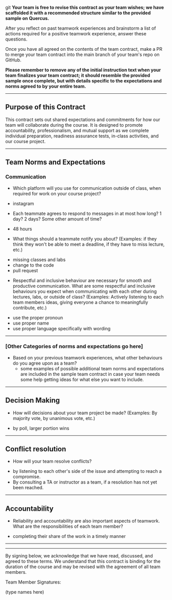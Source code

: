 git
**Your team is free to revise this contract as your team wishes; we have scaffolded it with a recommended structure similar to the provided sample on Quercus.**

After you reflect on past teamwork experiences and brainstorm a list of actions required for a positive teamwork experience, answer these questions.

Once you have all agreed on the contents of the team contract, make a PR to merge your team contract into the main branch of your team's repo on GitHub.

**Please remember to remove any of the initial instruction text when your team finalizes your team contract; it should resemble the provided sample once complete, but with details specific to the expectations and norms agreed to by your entire team.**

---
## Purpose of this Contract

This contract sets out shared expectations and commitments for how our team will collaborate during the course. It is designed to promote accountability, professionalism, and mutual support as we complete individual preparation, readiness assurance tests, in-class activities, and our course project.

---
## Team Norms and Expectations

### Communication

* Which platform will you use for communication outside of class, when required for work on your course project?
- instagram
* Each teammate agrees to respond to messages in at most how long? 1 day? 2 days? Some other amount of time?
- 48 hours

* What things should a teammate notify you about? (Examples: if they think they won't be able to meet a deadline, if they have to miss lecture, etc.)
- missing classes and labs
- change to the code
- pull request
* Respectful and inclusive behaviour are necessary for smooth and productive communication. What are some respectful and inclusive behaviours you expect when communicating with each other during lectures, labs, or outside of class? (Examples: Actively listening to each team members ideas, giving everyone a chance to meaningfully contribute, etc.)
- use the proper pronoun
- use proper name
- use proper language specifically with wording
---

### [Other Categories of norms and expectations go here]

* Based on your previous teamwork experiences, what other behaviours do you agree upon as a team?
    - some examples of possible additional team norms and expectations are included in the sample team contract in case your team needs some help getting ideas for what else you want to include.

---

## Decision Making

* How will decisions about your team project be made? (Examples: By majority vote, by unanimous vote, etc.)
- by poll, larger portion wins

---
## Conflict resolution

* How will your team resolve conflicts?
- by listening to each other's side of the issue and attempting to reach a compromise.
- By consulting a TA or instructor as a team, if a resolution has not yet been reached.

---

## Accountability

* Reliability and accountability are also important aspects of teamwork. What are the responsibilities of each team member?
- completing their share of the work in a timely manner

---

---

By signing below, we acknowledge that we have read, discussed, and agreed to these terms. We understand that this contract is binding for the duration of the course and may be revised with the agreement of all team members.

Team Member Signatures:

(type names here)

